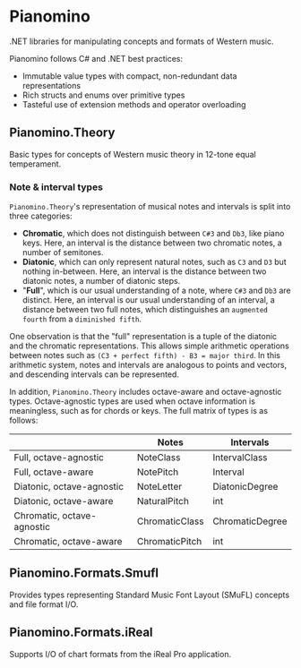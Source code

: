 # Pianomino

.NET libraries for manipulating concepts and formats of Western music.

Pianomino follows C# and .NET best practices: 
- Immutable value types with compact, non-redundant data representations
- Rich structs and enums over primitive types
- Tasteful use of extension methods and operator overloading

## Pianomino.Theory

Basic types for concepts of Western music theory in 12-tone equal temperament.

### Note & interval types

`Pianomino.Theory`'s representation of musical notes and intervals is split into three categories:

- **Chromatic**, which does not distinguish between `C#3` and `Db3`, like piano keys. Here, an interval is the distance between two chromatic notes, a number of semitones.
- **Diatonic**, which can only represent natural notes, such as `C3` and `D3` but nothing in-between. Here, an interval is the distance between two diatonic notes, a number of diatonic steps.
- "**Full**", which is our usual understanding of a note, where `C#3` and `Db3` are distinct. Here, an interval is our usual understanding of an interval, a distance between two full notes, which distinguishes an `augmented fourth` from a `diminished fifth`.

One observation is that the "full" representation is a tuple of the diatonic and the chromatic representations. This allows simple arithmetic operations between notes such as `(C3 + perfect fifth) - B3 = major third`. In this arithmetic system, notes and intervals are analogous to points and vectors, and descending intervals can be represented.

In addition, `Pianomino.Theory` includes octave-aware and octave-agnostic types. Octave-agnostic types are used when octave information is meaningless, such as for chords or keys. The full matrix of types is as follows:

|                            | Notes          | Intervals       |
| -------------------------- | -------------- | --------------- |
| Full, octave-agnostic      | NoteClass      | IntervalClass   |
| Full, octave-aware         | NotePitch      | Interval        |
| Diatonic, octave-agnostic  | NoteLetter     | DiatonicDegree  |
| Diatonic, octave-aware     | NaturalPitch   | int             |
| Chromatic, octave-agnostic | ChromaticClass | ChromaticDegree |
| Chromatic, octave-aware    | ChromaticPitch | int             |

## Pianomino.Formats.Smufl

Provides types representing Standard Music Font Layout (SMuFL) concepts and file format I/O.

## Pianomino.Formats.iReal

Supports I/O of chart formats from the iReal Pro application.
